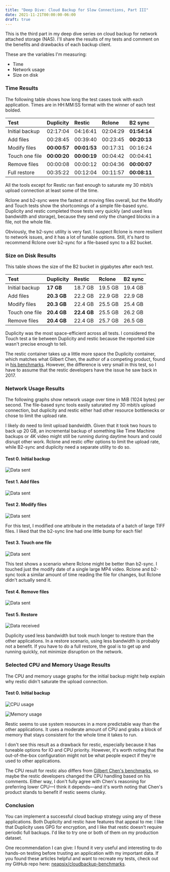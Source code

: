 ```yaml
---
title: "Deep Dive: Cloud Backup for Slow Connections, Part III"
date: 2021-11-21T00:00:00-06:00
draft: true
---
```


This is the third part in my deep dive series on cloud backup for network attached storage (NAS). I'll share the results of my tests and comment on the benefits and drawbacks of each backup client.

<!--more-->

These are the variables I'm measuring:
* Time
* Network usage
* Size on disk

### Time Results

The following table shows how long the test cases took with each application. Times are in HH:MM:SS format with the winner of each test bolded.

| Test           | Duplicity    | Restic       | Rclone   | B2 sync      |
|:---------------|:-------------|:-------------|:---------|:-------------|
| Initial backup | 02:17:04     | 04:16:41     | 02:04:29 | **01:54:14** |
| Add files      | 00:28:45     | 00:39:40     | 00:23:45 | **00:20:13** |
| Modify files   | **00:00:57** | **00:01:53** | 00:17:31 | 00:16:24     |
| Touch one file | **00:00:20** | **00:00:19** | 00:04:42 | 00:04:41     |
| Remove files   | 00:00:08     | 00:00:12     | 00:04:36 | **00:00:07** |
| Full restore   | 00:35:22     | 00:12:04     | 00:11:57 | **00:08:11** |

All the tools except for Restic ran fast enough to saturate my 30 mbit/s upload connection at least some of the time.

Rclone and b2-sync were the fastest at moving files overall, but the Modify and Touch tests show the shortcomings of a simple file-based sync. Duplicity and restic completed those tests very quickly (and used less bandwidth and storage), because they send only the changed blocks in a file, not the whole file.

Obviously, the b2-sync utility is very fast. I suspect Rclone is more resilient to network issues, and it has a lot of tunable options. Still, it's hard to recommend Rclone over b2-sync for a file-based sync to a B2 bucket.

### Size on Disk Results

This table shows the size of the B2 bucket in gigabytes after each test.

| Test           | Duplicity   | Restic      | Rclone  | B2 sync |
|:---------------|:------------|:------------|:--------|:--------|
| Initial backup | **17 GB**   | 18.7 GB     | 19.5 GB | 19.4 GB |
| Add files      | **20.3 GB** | 22.2 GB     | 22.9 GB | 22.9 GB |
| Modify files   | **20.3 GB** | 22.4 GB     | 25.5 GB | 25.4 GB |
| Touch one file | **20.4 GB** | **22.4 GB** | 25.5 GB | 26.2 GB |
| Remove files   | **20.4 GB** | 22.4 GB     | 25.7 GB | 26.5 GB |

Duplicity was the most space-efficient across all tests. I considered the Touch test a tie between Duplicity and restic because the reported size wasn't precise enough to tell.

The restic container takes up a little more space the Duplicity container, which matches what Gilbert Chen, the author of a competing product, found in [his benchmarks](https://github.com/gilbertchen/benchmarking). However, the difference is very small in this test, so I have to assume that the restic developers have the issue he saw back in 2017.

### Network Usage Results
The following graphs show network usage over time in MiB (1024 bytes) per second. The file-based sync tools easily saturated my 30 mbit/s upload connection, but duplicity and restic either had other resource bottlenecks or chose to limit the upload rate.

I likely do need to limit upload bandwidth. Given that it took two hours to back up 20 GB, an incremental backup of something like Time Machine backups or 4K video might still be running during daytime hours and could disrupt other work. Rclone and restic offer options to limit the upload rate, while B2-sync and duplicity need a separate utility to do so.

#### Test 0. Initial backup

![Data sent](images/0-initial_netstat.svg)

#### Test 1. Add files

![Data sent](images/1-add_files_netstat.svg)

#### Test 2. Modify files

![Data sent](images/2-modify_files_netstat.svg)

For this test, I modified one attribute in the metadata of a batch of large TIFF files. I liked that the b2-sync line had one little bump for each file!

#### Test 3. Touch one file

![Data sent](images/3-touch_files_netstat.svg)

This test shows a scenario where Rclone might be better than b2-sync. I touched just the modify date of a single large MP4 video. Rclone and b2-sync took a similar amount of time reading the file for changes, but Rclone didn't actually send it.

#### Test 4. Remove files

![Data sent](images/4-remove_files_netstat.svg)

#### Test 5. Restore

![Data received](images/5-restore_netstat.svg)

Duplicity used less bandwidth but took much longer to restore than the other applications. In a restore scenario, using less bandwidth is probably not a benefit. If you have to do a full restore, the goal is to get up and running quickly, not minimize disruption on the network.

### Selected CPU and Memory Usage Results

The CPU and memory usage graphs for the initial backup might help explain why restic didn't saturate the upload connection.

#### Test 0. Initial backup

![CPU usage](images/0-initial_vmstat_cpu.svg)

![Memory usage](images/0-initial_vmstat_mem.svg)

Restic seems to use system resources in a more predictable way than the other applications. It uses a moderate amount of CPU and grabs a block of memory that stays consistent for the whole time it takes to run.

I don't see this result as a drawback for restic, especially because it has tuneable options for IO and CPU priority. However, it's worth noting that the out-of-the-box configuration might not be what people expect if they're used to other applications.

The CPU result for restic also differs from [Gilbert Chen's benchmarks](https://github.com/gilbertchen/benchmarking), so maybe the restic developers changed the CPU handling based on his comments. Either way, I don't fully agree with Chen's reasoning for preferring lower CPU—I think it depends—and it's worth noting that Chen's product stands to benefit if restic seems clunky.

### Conclusion

You can implement a successful cloud backup strategy using any of these applications. Both Duplicity and restic have features that appeal to me: I like that Duplicity uses GPG for encryption, and I like that restic doesn't require periodic full backups. I'd like to try one or both of them on my production dataset.

One recommendation I can give: I found it very useful and interesting to do hands-on testing before trusting an application with my important data. If you found these articles helpful and want to recreate my tests, check out my GitHub repo here: [neapsix/cloudbackup-benchmarks](https://github.com/neapsix/cloudbackup-benchmarks).
